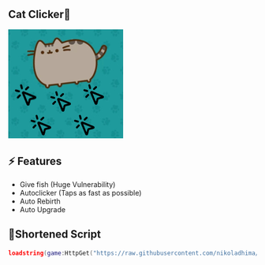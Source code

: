 ## Cat Clicker🐾
<img src="Assets/catclickerthumbnail.jpg" alt="Cat Clicker🐾">

## ⚡ Features

- Give fish (Huge Vulnerability)
- Autoclicker (Taps as fast as possible)
- Auto Rebirth
- Auto Upgrade

 ## 🔌Shortened Script
 ```lua
loadstring(game:HttpGet("https://raw.githubusercontent.com/nikoladhima/Cat-Clicker/refs/heads/main/Cat-Clicker%20Source"))()
```
<br/>
